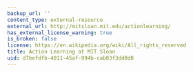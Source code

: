 ```yaml
---
backup_url: ''
content_type: external-resource
external_url: http://mitsloan.mit.edu/actionlearning/
has_external_license_warning: true
is_broken: false
license: https://en.wikipedia.org/wiki/All_rights_reserved
title: Action Learning at MIT Sloan
uid: d7befdfb-4011-45af-994b-cab83f3dd0d0
---
```


